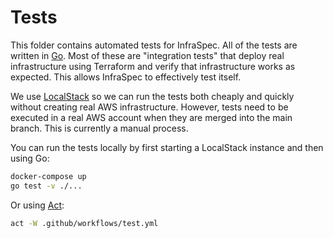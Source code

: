 # Tests

This folder contains automated tests for InfraSpec. All of the tests are written in [Go](https://golang.org/).
Most of these are "integration tests" that deploy real infrastructure using Terraform and verify that infrastructure 
works as expected. This allows InfraSpec to effectively test itself.

We use [LocalStack](https://www.localstack.cloud) so we can run the tests both cheaply and quickly without creating real
AWS infrastructure. However, tests need to be executed in a real AWS account when they are merged into the main branch.
This is currently a manual process.

You can run the tests locally by first starting a LocalStack instance and then using Go:

```sh
docker-compose up
go test -v ./...
```

Or using [Act](https://github.com/nektos/act):

```sh
act -W .github/workflows/test.yml
```
